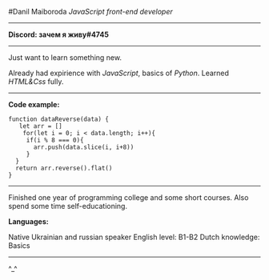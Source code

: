 #Danil Maiboroda 
_JavaScript front-end developer_
***
__Discord: зачем я живу#4745__
***
Just want to learn something new.

Already had expirience with _JavaScript_, basics of _Python_. Learned _HTML&Css_ fully.
***
__Code example:__
```
function dataReverse(data) {
   let arr = []
    for(let i = 0; i < data.length; i++){
     if(i % 8 === 0){  
       arr.push(data.slice(i, i+8))
     }   
  }
  return arr.reverse().flat()
}
```
***
Finished one year of programming college and some short courses. Also spend some time self-educationing.

__Languages:__

Native Ukrainian and russian speaker
English level: B1-B2
Dutch knowledge: Basics
***
\^_^
